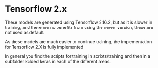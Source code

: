 # Tensorflow 2.x

These models are generated using Tensorflow 2.16.2, but as it is slower in training, and there are no benefits from using the newer version, these are not used as default.

As these models are much easier to continue training, the implementation for Tensorflow 2.X is fully implemented

In general you find the scripts for training in scripts/training and then in a subfolder kalded keras in each of the different areas.
